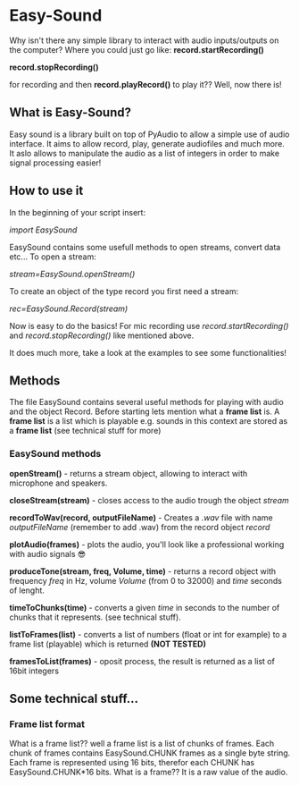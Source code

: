 # Easy-Sound
Why isn't there any simple library to interact with audio inputs/outputs on the computer? Where you could just go like:
**record.startRecording()**

**record.stopRecording()**

for recording and then **record.playRecord()** to play it?? Well, now there is!

## What is Easy-Sound?
Easy sound is a library built on top of PyAudio to allow a simple use of audio interface. It aims to allow record, play, generate audiofiles and much more. It aslo allows to manipulate the audio as a list of integers in order to make signal processing easier!

## How to use it
In the beginning of your script insert:

*import EasySound*

EasySound contains some usefull methods to open streams, convert data etc... To open a stream:

*stream=EasySound.openStream()*

To create an object of the type record you first need a stream:

*rec=EasySound.Record(stream)*

Now is easy to do the basics! For mic recording use *record.startRecording()* and *record.stopRecording()* like mentioned above.

It does much more, take a look at the examples to see some functionalities!

## Methods
The file EasySound contains several useful methods for playing with audio and the object Record. Before starting lets mention what a **frame list** is. A **frame list** is a list which is playable e.g. sounds in this context are stored as a **frame list** (see technical stuff for more)
### EasySound methods
**openStream()** - returns a stream object, allowing to interact with microphone and speakers.

**closeStream(stream)** - closes access to the audio trough the object *stream*

**recordToWav(record, outputFileName)** - Creates a *.wav* file with name *outputFileName* (remember to add .wav) from the record object *record*

**plotAudio(frames)** - plots the audio, you'll look like a professional working with audio signals :sunglasses: 

**produceTone(stream, freq, Volume, time)** - returns a record object with frequency *freq* in Hz, volume *Volume* (from 0 to 32000) and *time* seconds of lenght.

**timeToChunks(time)** - converts a given *time* in seconds to the number of chunks that it represents. (see technical stuff).

**listToFrames(list)** - converts a list of numbers (float or int for example) to a frame list (playable) which is returned **(NOT TESTED)**

**framesToList(frames)** - oposit process, the result is returned as a list of 16bit integers



## Some technical stuff...
### Frame list format
What is a frame list?? well a frame list is a list of chunks of frames. Each chunk of frames contains EasySound.CHUNK frames as a single byte string. Each frame is represented using 16 bits, therefor each CHUNK has EasySound.CHUNK*16 bits. What is a frame?? It is a raw value of the audio.
